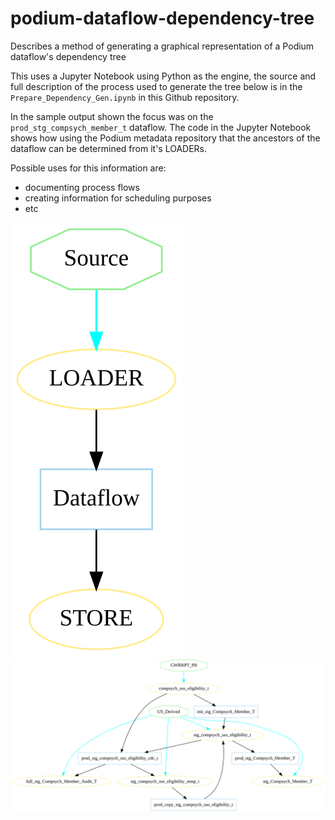 # podium-dataflow-dependency-tree

Describes a method of generating a graphical representation
of a Podium dataflow's dependency tree

This uses a Jupyter Notebook using Python as the engine, the
source and full description of the process used to generate
the tree below is in the `Prepare_Dependency_Gen.ipynb` in
this Github repository.

In the sample output shown the focus was on the
`prod_stg_compsych_member_t` dataflow. The code in the
Jupyter Notebook shows how using the Podium metadata
repository that the ancestors of the dataflow can be
determined from it's LOADERs. 

Possible uses for this information are:

* documenting process flows
* creating information for scheduling purposes
* etc

![legend](./legend.svg)
![tree](./prod_stg_compsych_member_t.svg)
